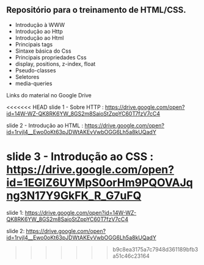 ## Repositório para o treinamento de HTML/CSS.

* Introdução à WWW
* Introdução ao Http
* Introdução ao Html
* Principais tags
* Sintaxe básica do Css
* Principais propriedades Css
* display, positions, z-index, float
* Pseudo-classes
* Seletores
* media-queries

Links do material no Google Drive

<<<<<<< HEAD
slide 1 - Sobre HTTP : https://drive.google.com/open?id=14W-WZ-QK8RK6YW_8GS2m8SaioStZppYC60T7fzV7cC4

slide 2 - Introdução ao HTML : https://drive.google.com/open?id=1rvjI4__Ewo0oKt63pJDWtAKEvVwbOGG6Lh5a8kUQadY

slide 3 - Introdução ao CSS : https://drive.google.com/open?id=1EGIZ6UYMpS0orHm9PQOVAJqng3N17Y9GkFK_R_G7uFQ
=======
slide 1: https://drive.google.com/open?id=14W-WZ-QK8RK6YW_8GS2m8SaioStZppYC60T7fzV7cC4

slide 2: https://drive.google.com/open?id=1rvjI4__Ewo0oKt63pJDWtAKEvVwbOGG6Lh5a8kUQadY
>>>>>>> b9c8ea3175a7c7948d361189bfb3a51c46c23164

